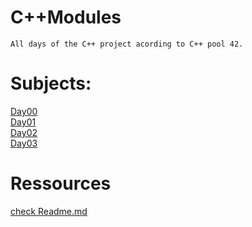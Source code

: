 # C++Modules
    All days of the C++ project acording to C++ pool 42.

# Subjects:

<a href="https://cdn.intra.42.fr/pdf/pdf/23210/en.subject.pdf">Day00</a>
<br>
<a href="https://cdn.intra.42.fr/pdf/pdf/22589/en.subject.pdf">Day01</a>
<br>
<a href="https://cdn.intra.42.fr/pdf/pdf/13163/en.subject.pdf">Day02</a>
<br>
<a href="https://cdn.intra.42.fr/pdf/pdf/22418/en.subject.pdf">Day03</a>

# Ressources

<a href="https://github.com/zainabdnaya/Learning_Cpp">check Readme.md</a>